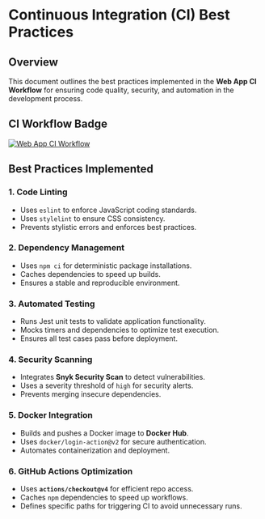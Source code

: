 # Continuous Integration (CI) Best Practices

## Overview

This document outlines the best practices implemented in the **Web App CI Workflow** for ensuring code quality, security, and automation in the development process.

## CI Workflow Badge

[![Web App CI Workflow](https://github.com/vladislav77777/S25-core-course-labs/actions/workflows/app_javascript.yaml/badge.svg?branch=lab_03)](https://github.com/vladislav77777/S25-core-course-labs/actions/workflows/app_javascript.yaml)

## Best Practices Implemented

### 1. **Code Linting**

- Uses `eslint` to enforce JavaScript coding standards.
- Uses `stylelint` to ensure CSS consistency.
- Prevents stylistic errors and enforces best practices.

### 2. **Dependency Management**

- Uses `npm ci` for deterministic package installations.
- Caches dependencies to speed up builds.
- Ensures a stable and reproducible environment.

### 3. **Automated Testing**

- Runs Jest unit tests to validate application functionality.
- Mocks timers and dependencies to optimize test execution.
- Ensures all test cases pass before deployment.

### 4. **Security Scanning**

- Integrates **Snyk Security Scan** to detect vulnerabilities.
- Uses a severity threshold of `high` for security alerts.
- Prevents merging insecure dependencies.

### 5. **Docker Integration**

- Builds and pushes a Docker image to **Docker Hub**.
- Uses `docker/login-action@v2` for secure authentication.
- Automates containerization and deployment.

### 6. **GitHub Actions Optimization**

- Uses **`actions/checkout@v4`** for efficient repo access.
- Caches `npm` dependencies to speed up workflows.
- Defines specific paths for triggering CI to avoid unnecessary runs.

